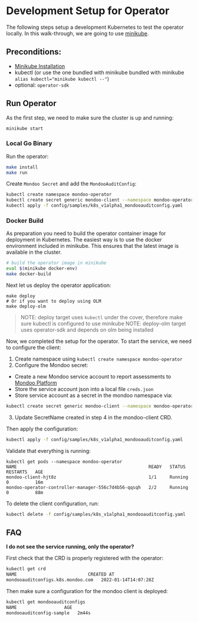 # Development Setup for Operator

The following steps setup a development Kubernetes to test the operator locally. In this walk-through, we are going to use [minikube](https://minikube.sigs.k8s.io/docs/).

## Preconditions:

- [Minikube Installation](https://minikube.sigs.k8s.io/docs/start/)
- kubectl (or use the one bundled with minikube bundled with minikube `alias kubectl="minikube kubectl --"`)
- optional: `operator-sdk`

## Run Operator

As the first step, we need to make sure the cluster is up and running:

```bash
minikube start
```

### Local Go Binary

Run the operator:

```bash
make install
make run
```

Create `Mondoo Secret` and add the `MondooAuditConfig`:

```bash
kubectl create namespace mondoo-operator
kubectl create secret generic mondoo-client --namespace mondoo-operator --from-file=config=creds.json
kubectl apply -f config/samples/k8s_v1alpha1_mondooauditconfig.yaml
```

### Docker Build

As preparation you need to build the operator container image for deployment in Kubernetes. The easiest way is to use the docker environment included in minikube. This ensures that the latest image is available in the cluster.

```bash
# build the operator image in minikube
eval $(minikube docker-env)
make docker-build
```

Next let us deploy the operator application:

```
make deploy
# Or if you want to deploy using OLM
make deploy-olm
```

> NOTE: deploy target uses `kubectl` under the cover, therefore make sure kubectl is configured to use minikube
> NOTE: deploy-olm target uses operator-sdk and depends on olm being installed

Now, we completed the setup for the operator. To start the service, we need to configure the client:

1. Create namespace using `kubectl create namespace mondoo-operator`
2. Configure the Mondoo secret:

- Create a new Mondoo service account to report assessments to [Mondoo Platform](https://mondoo.com/docs/platform/service_accounts)
- Store the service account json into a local file `creds.json`
- Store service account as a secret in the mondoo namespace via:

```bash
kubectl create secret generic mondoo-client --namespace mondoo-operator --from-file=config=creds.json
```

3. Update SecretName created in step 4 in the mondoo-client CRD.

Then apply the configuration:

```bash
kubectl apply -f config/samples/k8s_v1alpha1_mondooauditconfig.yaml
```

Validate that everything is running:

```
kubectl get pods --namespace mondoo-operator
NAME                                                  READY   STATUS    RESTARTS   AGE
mondoo-client-hjt8z                                   1/1     Running   0          16m
mondoo-operator-controller-manager-556c7d4b56-qqsqh   2/2     Running   0          88m
```

To delete the client configuration, run:

```bash
kubectl delete -f config/samples/k8s_v1alpha1_mondooauditconfig.yaml
```

## FAQ

**I do not see the service running, only the operator?**

First check that the CRD is properly registered with the operator:

```bash
kubectl get crd
NAME                           CREATED AT
mondooauditconfigs.k8s.mondoo.com   2022-01-14T14:07:28Z
```

Then make sure a configuration for the mondoo client is deployed:

```bash
kubectl get mondooauditconfigs
NAME                  AGE
mondooauditconfig-sample   2m44s
```
